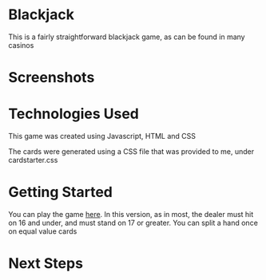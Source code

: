 #   Blackjack
This is a fairly straightforward blackjack game, as can be found in many casinos

# Screenshots

# Technologies Used
This game was created using Javascript, HTML and CSS

The cards were generated using a CSS file that was provided to me, under cardstarter.css

# Getting Started
You can play the game [here](https://donaldadams-sellin.github.io/Blackjack/).
In this version, as in most, the dealer must hit on 16 and under, and must stand on 17 or greater. You can split a hand once on equal value cards

# Next Steps
